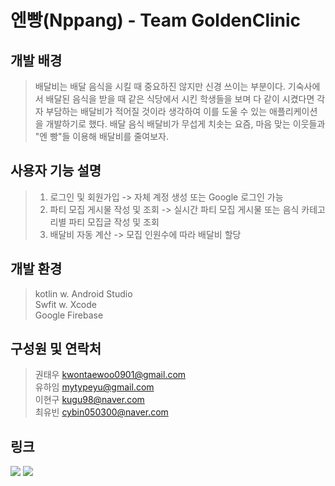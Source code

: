 # 엔빵(Nppang) - Team GoldenClinic

## 개발 배경
 > 배달비는 배달 음식을 시킬 때 중요하진 않지만 신경 쓰이는 부분이다. 기숙사에서 배달된 음식을 받을 때 같은 식당에서 시킨 학생들을 보며 다 같이 시켰다면 각자 부담하는 배달비가 적어질 것이라 생각하여 이를 도울 수 있는 애플리케이션을 개발하기로 했다. 배달 음식 배달비가 무섭게 치솟는 요즘, 마음 맞는 이웃들과 "엔 빵"들 이용해 배달비를 줄여보자.
 
## 사용자 기능 설명
   > 1. 로그인 및 회원가입 -> 자체 계정 생성 또는 Google 로그인 가능
   > 2. 파티 모집 게시물 작성 및 조회 -> 실시간 파티 모집 게시물 또는 음식 카테고리별 파티 모집글 작성 및 조회
   > 3. 배달비 자동 계산 -> 모집 인원수에 따라 배달비 할당
   
 ## 개발 환경
  > kotlin w. Android Studio <br>
  > Swfit w. Xcode <br>
  > Google Firebase <br>

## 구성원 및 연락처
> 권태우 kwontaewoo0901@gmail.com  
> 유하임 mytypeyu@gmail.com  
> 이현구 kugu98@naver.com  
> 최유빈 cybin050300@naver.com  

## 링크
<a href="https://trello.com/2022goldenclinic"><img src="https://img.shields.io/badge/Trello-FF6A6A?style=flat-square&logo=Trello&logoColor=white&link=https://trello.com/b/DmO8LTNt/%EC%84%B8%ED%83%81%EA%B8%B0-%EC%95%B1-%EC%8A%A4%ED%81%AC%EB%9F%BC-%ED%94%84%EB%A0%88%EC%9E%84%EC%9B%8C%ED%81%AC"/></a> <a href="https://www.figma.com/files/team/1133630260057120705/GoldenClinic?fuid=1133630249620937764"><img src ="https://img.shields.io/badge/figma.svg?&style=for-the-badge&logo=figma&logoColor=white"/></a>
